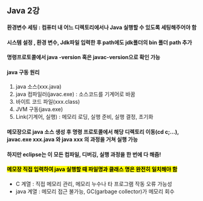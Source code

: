 ## Java 2강
#### 환경변수 세팅 : 컴퓨터 내 어느 디렉토리에서나 Java 실행할 수 있도록 세팅해주어야 함
#### 시스템 설정 , 환경 변수, Jdk파일 입력한 후 path에도 jdk폴더의 bin 폴더 path 추가
#### 명령프로토콜에서 java -version 혹은 javac-version으로 확인 가능
#### java 구동 원리
1. java 소스(xxx.java)
2. java 컴파일러(javac.exe) : 소스코드를 기계어로 바꿈
3. 바이트 코드 파일(xxx.class)
4. JVM 구동(java.exe)
5. Link(기계어, 실행) : 메모리 로딩, 실행 준비, 실행 결정, 초기화
#### 메모장으로 java 소스 생성 후 명령 프로토콜에서 해당 디렉토리 이동(cd c;...), javac.exe xxx.java 와 java xxx 의 과정을 거쳐 실행 가능
#### 하지만 eclipse는 이 모든 컴파일, 디버깅, 실행 과정을 한 번에 다 해줌!
#### <mark>메모장 직접 입력하여 java 실행할 때 파일명과 클래스 명은 완전히 일치해야 함</mark>
- C 계열 : 직접 메모리 관리, 메모리 누수나 타 프로그램 작동 오류 가능성
- java 계열 : 메모리 접근 불가능, GC(garbage collector)가 메모리 회수